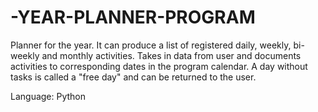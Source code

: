# -YEAR-PLANNER-PROGRAM

Planner for the year. It can produce a list of registered daily, weekly, bi-weekly and monthly activities. Takes in data from user and documents activities to corresponding dates in the program calendar. A day without tasks is called a "free day" and can be returned to the user.

Language: Python
